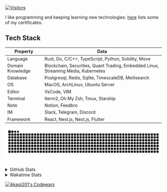 <!-- markdownlint-disable MD041 MD010 MD033 -->
[![Visitors](https://api.visitorbadge.io/api/daily?path=Akagi201%2FAkagi201&label=Visitors%20Today&countColor=%2337d67a)](https://visitorbadge.io/status?path=Akagi201%2FAkagi201)

I like programming and keeping learning new technologies. [here](https://github.com/Akagi201/blockchain) lists some of my certificates.

## Tech Stack

| Property         	| Data                                                                               	|
|------------------	|------------------------------------------------------------------------------------	|
| Language         	| Rust, Go, C/C++, TypeScript, Python, Solidity, Move                                 |
| Domain Knowledge 	| Blockchain, Securities, Quant Trading, Embedded Linux, Streaming Media, Kubernetes 	|
| Database         	| Postgresql, Redis, Sqlite, TimescaleDB, Meilisearch                                 |
| OS               	| MacOS, ArchLinux, Ubuntu Server                                                     |
| Editor           	| VsCode, VIM                                                                        	|
| Terminal          | Iterm2, Oh My Zsh, Tmux, Starship                                                   |
| Note             	| Notion, Feedbro                                                                    	|
| IM               	| Slack, Telegram, Discord                                                            |
| Framework         | React, Nest.js, Next.js, Flutter                                                   	|

[![github contribution grid snake animation](https://raw.githubusercontent.com/Akagi201/Akagi201/output/github-contribution-grid-snake.svg#gh-light-mode-only)](https://github.com/Akagi201)

<details>
<summary>GitHub Stats</summary>
  <a href="https://github.com/Akagi201"><img alt="Profile Detail" src="https://raw.githubusercontent.com/Akagi201/Akagi201/master/profile-summary-card-output/dracula/0-profile-details.svg" /></a>
  <a href="https://github.com/Akagi201"><img alt="Github Stats" src="https://raw.githubusercontent.com/Akagi201/Akagi201/master/profile-summary-card-output/dracula/3-stats.svg" /></a>
  <a href="https://github.com/Akagi201"><img alt="Lang By Commits" src="https://raw.githubusercontent.com/Akagi201/Akagi201/master/profile-summary-card-output/dracula/2-most-commit-language.svg" /></a>
</details>

<details>
<summary>Wakatime Stats</summary>
<br>

<!--START_SECTION:waka-->
![Code Time](http://img.shields.io/badge/Code%20Time-523%20hrs%2047%20mins-blue)

**I'm a Night 🦉** 

```text
🌞 Morning    49 commits     ███░░░░░░░░░░░░░░░░░░░░░░   13.92% 
🌆 Daytime    94 commits     ██████░░░░░░░░░░░░░░░░░░░   26.7% 
🌃 Evening    139 commits    █████████░░░░░░░░░░░░░░░░   39.49% 
🌙 Night      70 commits     █████░░░░░░░░░░░░░░░░░░░░   19.89%

```
📅 **I'm Most Productive on Tuesday** 

```text
Monday       55 commits     ████░░░░░░░░░░░░░░░░░░░░░   15.62% 
Tuesday      70 commits     █████░░░░░░░░░░░░░░░░░░░░   19.89% 
Wednesday    53 commits     ███░░░░░░░░░░░░░░░░░░░░░░   15.06% 
Thursday     44 commits     ███░░░░░░░░░░░░░░░░░░░░░░   12.5% 
Friday       57 commits     ████░░░░░░░░░░░░░░░░░░░░░   16.19% 
Saturday     37 commits     ██░░░░░░░░░░░░░░░░░░░░░░░   10.51% 
Sunday       36 commits     ██░░░░░░░░░░░░░░░░░░░░░░░   10.23%

```


📊 **This Week I Spent My Time On** 

```text
⌚︎ Time Zone: Asia/Shanghai

💬 Programming Languages: 
Rust                     9 hrs 5 mins        ████████░░░░░░░░░░░░░░░░░   32.55% 
sh                       8 hrs 48 mins       ████████░░░░░░░░░░░░░░░░░   31.54% 
TypeScript               2 hrs 32 mins       ██░░░░░░░░░░░░░░░░░░░░░░░   9.09% 
Solidity                 1 hr 30 mins        █░░░░░░░░░░░░░░░░░░░░░░░░   5.43% 
Markdown                 1 hr 13 mins        █░░░░░░░░░░░░░░░░░░░░░░░░   4.41%

🔥 Editors: 
VS Code                  18 hrs 37 mins      ████████████████░░░░░░░░░   66.67% 
Zsh                      8 hrs 48 mins       ████████░░░░░░░░░░░░░░░░░   31.54% 
Google Calendar          30 mins             ░░░░░░░░░░░░░░░░░░░░░░░░░   1.79%

💻 Operating System: 
Linux                    20 hrs 23 mins      ██████████████████░░░░░░░   72.98% 
Mac                      7 hrs 2 mins        ██████░░░░░░░░░░░░░░░░░░░   25.23% 
Unknown OS               30 mins             ░░░░░░░░░░░░░░░░░░░░░░░░░   1.79%

```

**I Mostly Code in Go** 

```text
Go                       38 repos            ████████████░░░░░░░░░░░░░   47.5% 
Rust                     13 repos            ████░░░░░░░░░░░░░░░░░░░░░   16.25% 
TypeScript               11 repos            ███░░░░░░░░░░░░░░░░░░░░░░   13.75% 
JavaScript               7 repos             ██░░░░░░░░░░░░░░░░░░░░░░░   8.75% 
HTML                     2 repos             ░░░░░░░░░░░░░░░░░░░░░░░░░   2.5%

```



 Last Updated on 20/11/2022 13:57:20 UTC
<!--END_SECTION:waka-->

</details>

<a href="https://www.codewars.com/users/Akagi201"><img alt="Akagi201's Codewars" src="https://www.codewars.com/users/Akagi201/badges/small"></a>
